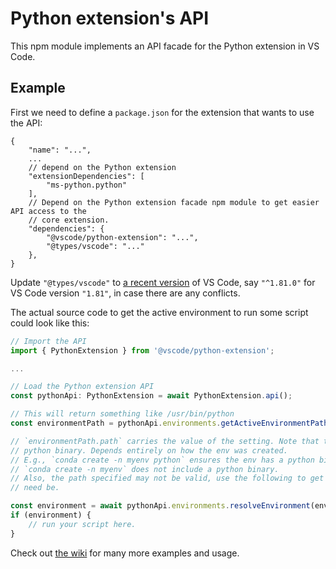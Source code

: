 # Python extension's API

This npm module implements an API facade for the Python extension in VS Code.

## Example

First we need to define a `package.json` for the extension that wants to use the
API:

```jsonc
{
	"name": "...",
	...
	// depend on the Python extension
	"extensionDependencies": [
		"ms-python.python"
	],
	// Depend on the Python extension facade npm module to get easier API access to the
	// core extension.
	"dependencies": {
		"@vscode/python-extension": "...",
		"@types/vscode": "..."
	},
}
```

Update `"@types/vscode"` to
[a recent version](https://code.visualstudio.com/updates/) of VS Code, say
`"^1.81.0"` for VS Code version `"1.81"`, in case there are any conflicts.

The actual source code to get the active environment to run some script could
look like this:

```typescript
// Import the API
import { PythonExtension } from '@vscode/python-extension';

...

// Load the Python extension API
const pythonApi: PythonExtension = await PythonExtension.api();

// This will return something like /usr/bin/python
const environmentPath = pythonApi.environments.getActiveEnvironmentPath();

// `environmentPath.path` carries the value of the setting. Note that this path may point to a folder and not the
// python binary. Depends entirely on how the env was created.
// E.g., `conda create -n myenv python` ensures the env has a python binary
// `conda create -n myenv` does not include a python binary.
// Also, the path specified may not be valid, use the following to get complete details for this environment if
// need be.

const environment = await pythonApi.environments.resolveEnvironment(environmentPath);
if (environment) {
    // run your script here.
}
```

Check out [the wiki](https://aka.ms/pythonEnvironmentApi) for many more examples
and usage.
